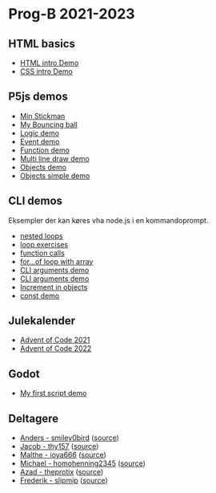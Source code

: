 # Prog-B 2021-2023

## HTML basics
- [HTML intro Demo](html-demo/)
- [CSS intro Demo](css-demo/)

## P5js demos
- [Min Stickman](stickman/)
- [My Bouncing ball](bouncing-ball-demo/)
- [Logic demo](logic-demo/)
- [Event demo](event-demo/)
- [Function demo](function-demo/)
- [Multi line draw demo](multi-line-draw-demo/)
- [Objects demo](objects-demo/)
- [Objects simple demo](objects-simple-demo/)

## CLI demos

Eksempler der kan køres vha node.js i en kommandoprompt.

- [nested loops](cli-demo/nested-loops-demo.js)
- [loop exercises](cli-demo/loop-exercises.js)
- [function calls](cli-demo/function-demo.js)
- [for...of loop with array](cli-demo/for-of-array-demo.js)
- [CLI arguments demo](cli-demo/cli-args-demo.js)
- [CLI arguments demo](cli-demo/cli-args-types.js)
- [Increment in objects](cli-demo/increment-in-objects.js)
- [const demo](cli-demo/const-demo.js)

## Julekalender
- [Advent of Code 2021](advent-of-code/)
- [Advent of Code 2022](advent-of-code-2022/)

## Godot
- [My first script demo](godot-demo/web/My-first-script.html)

## Deltagere
- [Anders - smiley0bird](https://smiley0bird.github.io/) ([source](https://github.com/smiley0bird/smiley0bird.github.io))
- [Jacob - thy157](https://thy157.github.io/) ([source](https://github.com/thy157/thy157.github.io))
- [Malthe - ioya666](https://ioya666.github.io/) ([source](https://github.com/ioya666/ioya666.github.io))
- [Michael - homohenning2345](https://homohenning2345.github.io/) ([source](https://github.com/homohenning2345/homohenning2345.github.io))
- [Azad - theprotix](https://theprotix.github.io/) ([source](https://github.com/theprotix/theprotix.github.io))
- [Frederik - slipmip](https://slipmip.github.io/) ([source](https://github.com/slipmip/slipmip.github.io))
